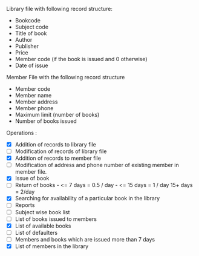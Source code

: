 Library file with following record structure:

-   Bookcode
-   Subject code
-   Title of book
-   Author
-   Publisher
-   Price
-   Member code (if the book is issued and 0 otherwise)
-   Date of issue

Member File with the following record structure

-   Member code
-   Member name
-   Member address
-   Member phone
-   Maximum limit (number of books)
-   Number of books issued

Operations :

-   [x] Addition of records to library file
-   [ ] Modification of records of library file
-   [x] Addition of records to member file
-   [ ] Modification of address and phone number of existing member in member file.
-   [x] Issue of book
-   [ ] Return of books - <= 7 days = 0.5 / day - <= 15 days = 1 / day 15+ days = 2/day
-   [x] Searching for availability of a particular book in the library
-   [ ] Reports
-   [ ] Subject wise book list
-   [ ] List of books issued to members
-   [x] List of available books
-   [ ] List of defaulters
-   [ ] Members and books which are issued more than 7 days
-   [x] List of members in the library
